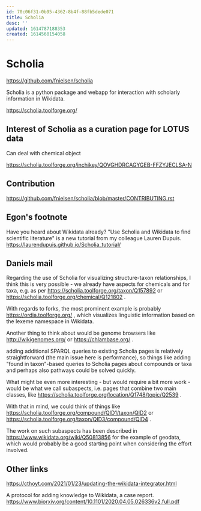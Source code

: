 ```yaml
---
id: 70c06f31-0b95-4362-8b4f-88fb5dede071
title: Scholia
desc: ''
updated: 1614787188353
created: 1614560154058
---
```


# Scholia

https://github.com/fnielsen/scholia

Scholia is a python package and webapp for interaction with scholarly information in Wikidata.

https://scholia.toolforge.org/

## Interest of Scholia as a curation page for LOTUS data

Can deal with chemical object 

https://scholia.toolforge.org/inchikey/QOVGHDRCAGYGEB-FFZYJECLSA-N


## Contribution 

https://github.com/fnielsen/scholia/blob/master/CONTRIBUTING.rst



## Egon's footnote 

Have you heard about Wikidata already? "Use Scholia and Wikidata to find scientific literature" is a new tutorial from my colleague Lauren Dupuis. https://laurendupuis.github.io/Scholia_tutorial/

## Daniels mail

Regarding the use of Scholia for visualizing structure-taxon relationships, I think this is very possible - we already have aspects for chemicals and for taxa, e.g. as per
https://scholia.toolforge.org/taxon/Q157892
or
https://scholia.toolforge.org/chemical/Q121802 .

With regards to forks, the most prominent example is probably
https://ordia.toolforge.org/ ,
which visualizes linguistic information based on the lexeme namespace in Wikidata.

Another thing to think about would be genome browsers like
http://wikigenomes.org/
or
https://chlambase.org/ .


adding additional SPARQL queries to existing Scholia pages is relatively straightforward (the main issue here is performance), so things like adding "found in taxon"-based queries to Scholia pages about compounds or taxa and perhaps also pathways could be solved quickly.

What might be even more interesting - but would require a bit more work - would be what we call subaspects, i.e. pages that combine two main classes, like https://scholia.toolforge.org/location/Q1748/topic/Q2539 .

With that in mind, we could think of things like
https://scholia.toolforge.org/compound/QID1/taxon/QID2
or
https://scholia.toolforge.org/taxon/QID3/compound/QID4 .

The work on such subaspects has been described in
https://www.wikidata.org/wiki/Q50813856 for the example of geodata,
which would probably be a good starting point when considering the effort involved.



## Other links

https://cthoyt.com/2021/01/23/updating-the-wikidata-integrator.html

A protocol for adding knowledge to Wikidata, a case report.
https://www.biorxiv.org/content/10.1101/2020.04.05.026336v2.full.pdf

